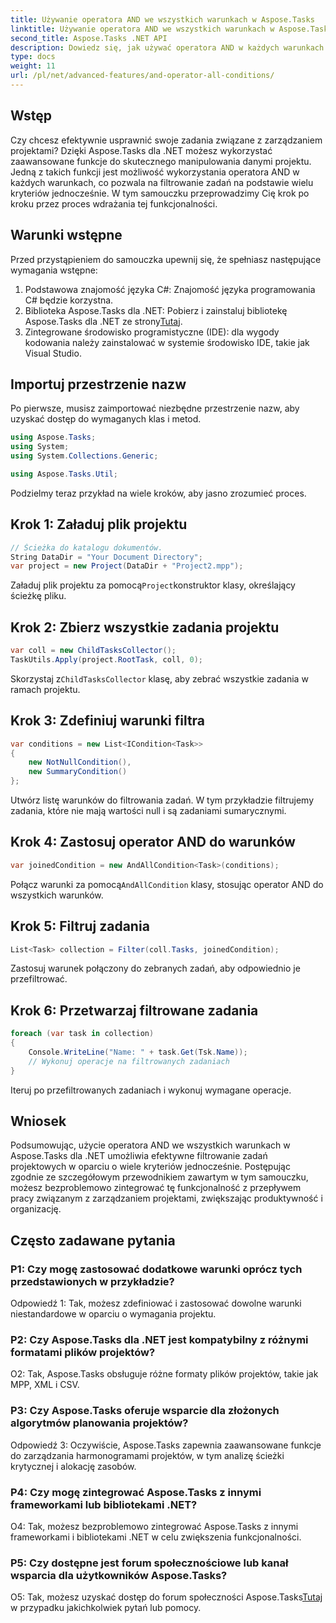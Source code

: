 ```yaml
---
title: Używanie operatora AND we wszystkich warunkach w Aspose.Tasks
linktitle: Używanie operatora AND we wszystkich warunkach w Aspose.Tasks
second_title: Aspose.Tasks .NET API
description: Dowiedz się, jak używać operatora AND w każdych warunkach z Aspose.Tasks dla .NET, aby efektywnie filtrować zadania projektowe.
type: docs
weight: 11
url: /pl/net/advanced-features/and-operator-all-conditions/
---
```

## Wstęp

Czy chcesz efektywnie usprawnić swoje zadania związane z zarządzaniem projektami? Dzięki Aspose.Tasks dla .NET możesz wykorzystać zaawansowane funkcje do skutecznego manipulowania danymi projektu. Jedną z takich funkcji jest możliwość wykorzystania operatora AND w każdych warunkach, co pozwala na filtrowanie zadań na podstawie wielu kryteriów jednocześnie. W tym samouczku przeprowadzimy Cię krok po kroku przez proces wdrażania tej funkcjonalności.

## Warunki wstępne

Przed przystąpieniem do samouczka upewnij się, że spełniasz następujące wymagania wstępne:

1. Podstawowa znajomość języka C#: Znajomość języka programowania C# będzie korzystna.
2.  Biblioteka Aspose.Tasks dla .NET: Pobierz i zainstaluj bibliotekę Aspose.Tasks dla .NET ze strony[Tutaj](https://releases.aspose.com/tasks/net/).
3. Zintegrowane środowisko programistyczne (IDE): dla wygody kodowania należy zainstalować w systemie środowisko IDE, takie jak Visual Studio.

## Importuj przestrzenie nazw

Po pierwsze, musisz zaimportować niezbędne przestrzenie nazw, aby uzyskać dostęp do wymaganych klas i metod.

```csharp
using Aspose.Tasks;
using System;
using System.Collections.Generic;

using Aspose.Tasks.Util;

```

Podzielmy teraz przykład na wiele kroków, aby jasno zrozumieć proces.

## Krok 1: Załaduj plik projektu

```csharp
// Ścieżka do katalogu dokumentów.
String DataDir = "Your Document Directory";
var project = new Project(DataDir + "Project2.mpp");
```

 Załaduj plik projektu za pomocą`Project`konstruktor klasy, określający ścieżkę pliku.

## Krok 2: Zbierz wszystkie zadania projektu

```csharp
var coll = new ChildTasksCollector();
TaskUtils.Apply(project.RootTask, coll, 0);
```

 Skorzystaj z`ChildTasksCollector` klasę, aby zebrać wszystkie zadania w ramach projektu.

## Krok 3: Zdefiniuj warunki filtra

```csharp
var conditions = new List<ICondition<Task>>
{
    new NotNullCondition(),
    new SummaryCondition()
};
```

Utwórz listę warunków do filtrowania zadań. W tym przykładzie filtrujemy zadania, które nie mają wartości null i są zadaniami sumarycznymi.

## Krok 4: Zastosuj operator AND do warunków

```csharp
var joinedCondition = new AndAllCondition<Task>(conditions);
```

 Połącz warunki za pomocą`AndAllCondition` klasy, stosując operator AND do wszystkich warunków.

## Krok 5: Filtruj zadania

```csharp
List<Task> collection = Filter(coll.Tasks, joinedCondition);
```

Zastosuj warunek połączony do zebranych zadań, aby odpowiednio je przefiltrować.

## Krok 6: Przetwarzaj filtrowane zadania

```csharp
foreach (var task in collection)
{
    Console.WriteLine("Name: " + task.Get(Tsk.Name));
    // Wykonuj operacje na filtrowanych zadaniach
}
```

Iteruj po przefiltrowanych zadaniach i wykonuj wymagane operacje.

## Wniosek

Podsumowując, użycie operatora AND we wszystkich warunkach w Aspose.Tasks dla .NET umożliwia efektywne filtrowanie zadań projektowych w oparciu o wiele kryteriów jednocześnie. Postępując zgodnie ze szczegółowym przewodnikiem zawartym w tym samouczku, możesz bezproblemowo zintegrować tę funkcjonalność z przepływem pracy związanym z zarządzaniem projektami, zwiększając produktywność i organizację.

## Często zadawane pytania

### P1: Czy mogę zastosować dodatkowe warunki oprócz tych przedstawionych w przykładzie?

Odpowiedź 1: Tak, możesz zdefiniować i zastosować dowolne warunki niestandardowe w oparciu o wymagania projektu.

### P2: Czy Aspose.Tasks dla .NET jest kompatybilny z różnymi formatami plików projektów?

O2: Tak, Aspose.Tasks obsługuje różne formaty plików projektów, takie jak MPP, XML i CSV.

### P3: Czy Aspose.Tasks oferuje wsparcie dla złożonych algorytmów planowania projektów?

Odpowiedź 3: Oczywiście, Aspose.Tasks zapewnia zaawansowane funkcje do zarządzania harmonogramami projektów, w tym analizę ścieżki krytycznej i alokację zasobów.

### P4: Czy mogę zintegrować Aspose.Tasks z innymi frameworkami lub bibliotekami .NET?

O4: Tak, możesz bezproblemowo zintegrować Aspose.Tasks z innymi frameworkami i bibliotekami .NET w celu zwiększenia funkcjonalności.

### P5: Czy dostępne jest forum społecznościowe lub kanał wsparcia dla użytkowników Aspose.Tasks?

 O5: Tak, możesz uzyskać dostęp do forum społeczności Aspose.Tasks[Tutaj](https://forum.aspose.com/c/tasks/15) w przypadku jakichkolwiek pytań lub pomocy.